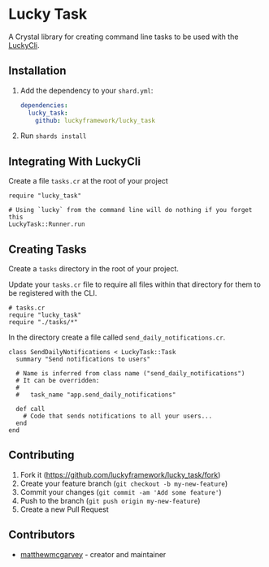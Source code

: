 # Lucky Task

A Crystal library for creating command line tasks to be used with the [LuckyCli](https://github.com/luckyframework/lucky_cli).

## Installation

1. Add the dependency to your `shard.yml`:

   ```yaml
   dependencies:
     lucky_task:
       github: luckyframework/lucky_task
   ```

2. Run `shards install`

## Integrating With LuckyCli

Create a file `tasks.cr` at the root of your project

```crystal
require "lucky_task"

# Using `lucky` from the command line will do nothing if you forget this
LuckyTask::Runner.run
```

## Creating Tasks

Create a `tasks` directory in the root of your project.

Update your `tasks.cr` file to require all files within that directory for them to be registered with the CLI.

```crystal
# tasks.cr
require "lucky_task"
require "./tasks/*"
```

In the directory create a file called `send_daily_notifications.cr`.

```crystal
class SendDailyNotifications < LuckyTask::Task
  summary "Send notifications to users"
  
  # Name is inferred from class name ("send_daily_notifications")
  # It can be overridden:
  #
  #   task_name "app.send_daily_notifications"
  
  def call
    # Code that sends notifications to all your users...
  end
end
```

## Contributing

1. Fork it (<https://github.com/luckyframework/lucky_task/fork>)
2. Create your feature branch (`git checkout -b my-new-feature`)
3. Commit your changes (`git commit -am 'Add some feature'`)
4. Push to the branch (`git push origin my-new-feature`)
5. Create a new Pull Request

## Contributors

- [matthewmcgarvey](https://github.com/matthewmcgarvey) - creator and maintainer

